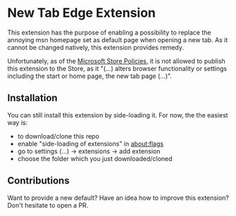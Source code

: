 # New Tab Edge Extension

This extension has the purpose of enabling a possibility to 
replace the annoying msn homepage set as default page when 
opening a new tab. As it cannot be changed natively, this 
extension provides remedy.

Unfortunately, as of the [Microsoft Store Policies](https://docs.microsoft.com/en-us/legal/windows/agreements/store-policies#1012-edge-extensions), 
it is not allowed to publish this extension to the Store, as 
it "(...) alters browser functionality or settings including the start or 
home page, the new tab page (...)".

## Installation

You can still install this extension by side-loading it.
For now, the the easiest way is:
- to download/clone this repo
- enable "side-loading of extensions" in [about:flags](about:flags)
- go to settings (...) -> extensions -> add extension
- choose the folder which you just downloaded/cloned

## Contributions

Want to provide a new default? Have an idea how to improve this extension?
Don't hesitate to open a PR.